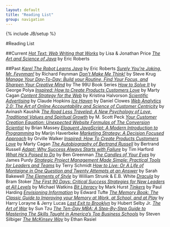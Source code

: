 ```yaml
---
layout: default
title: "Reading List"
group: navigation
---
```

{% include JB/setup %}

#Reading List

##Current
[_Hot Text: Web Writing that Works_](http://amzn.to/1ainiZ2) by Lisa & Jonathan Price
[_The Art and Science of Java_](http://amzn.to/13NpHcf) by Eric Roberts

##Past
[_Karel The Robot Learns Java_](http://www.stanford.edu/class/cs106a/handouts/karel-the-robot-learns-java.pdf) by Eric Roberts
[_Surely You're Joking, Mr. Feynman!_](http://amzn.to/13vYcyr) by Richard Feynman
[_Don't Make Me Think!_](http://amzn.to/14Ia9qN) by Steve Krug
[_Manage Your Day-To-Day: Build your Routine, Find Your Focus, and Sharpen Your Creative Mind_](http://amzn.to/165GHbn) by The 99U Book Series
[_How to Solve It_](http://amzn.to/1cIIqIE) by George Polya
[_Inspired: How to Create Products Customers Love_](http://amzn.to/19exJtF) by Marty Cagan
[_Content Strategy for the Web_](http://amzn.to/1cIIxUH) by Kristina Halvorson
[_Scientific Advertising_](http://amzn.to/13TW2vU) by Claude Hopkins
[_Ice Haven_](http://amzn.to/13TW5YC) by Daniel Clowes
[_Web Analytics 2.0: The Art of Online Accountability and Science of Customer Centricity_](http://amzn.to/16GZzfD) by Avinash Kaushik
[_The Road Less Traveled: A New Psychology of Love, Traditional Values and Spiritual Growth_](http://amzn.to/15wNzdV) by M. Scott Peck
[_Your Customer Creation Equation: Unexpected Website Formulas of The Conversion Scientist_](http://amzn.to/165Hwki) by Brian Massey
[_Eloquent JavaScript: A Modern Introduction to Programming_](http://amzn.to/13vZaum) by Marijn Haverbeke
[_Marketing Strategy: A Decision Focused Approach_](http://amzn.to/17C2xSV) by Orville Walker
[_Inspired: How To Create Products Customers Love_](http://amzn.to/19exJtF) by Marty Cagan
[_The Autobiography of Bertrand Russell_](http://amzn.to/14UmPLk) by Bertrand Russell
[_Adapt: Why Success Always Starts with Failure_](http://amzn.to/1ailhfc) by Tim Harford
 [_What He’s Poised to Do_](http://amzn.to/14UmLLE) by Ben Greenman
[_The Candles of Your Eyes_](http://amzn.to/13wXuWN) by James Purdy
[_Strategic Project Management Made Simple: Practical Tools for Leaders and Teams_](http://amzn.to/14s5frV) by Terry Schmidt
[_How to Live: Or A Life of Montaigne in One Question and Twenty Attempts at an Answer_](http://amzn.to/13wXo1u) by Sarah Bakewell
[_The Elements of Style_](http://amzn.to/17C2g2o) by William Strunk & E.B. White
[_Dracula_](http://amzn.to/13KtVMc) by Bram Stoker
[_The First 90 Days: Critical Success Strategies for New Leaders at All Levels_](http://amzn.to/15Xw0nE) by Michael Watkins
[_Bit Literacy_](http://amzn.to/16UZNjn) by Mark Hurst
[_Tinkers_](http://amzn.to/14s52VQ) by Paul Harding
[_Envisioning Information_](http://amzn.to/13wXeY3) by Edward Tufte
[_The Memory Book: The Classic Guide to Improving your Memory at Work, at School, and at Play_](http://amzn.to/14s4XBs) by Harry Lorayne & Jerry Lucas
[_Last Exit to Brooklyn_](http://amzn.to/14s4SO2) by Hubert Selby Jr.
[_The Art of War_](http://amzn.to/13wX6Yo) by Sun Tzu
[_The Ten-Day MBA: A Step-By-Step Guide to Mastering The Skills Taught in America’s Top Business Schools_](http://amzn.to/13KtFg8) by Steven Silbiger
[_The McKinsey Way_](http://amzn.to/13wX56R) by Ethan Rasiel